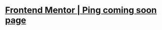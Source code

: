 <h1>
  <a href="https://ejerciciosfrontendmentor.github.io/ping-coming-soon-page-master/">
  Frontend Mentor | Ping coming soon page
  </a>
</h1>

